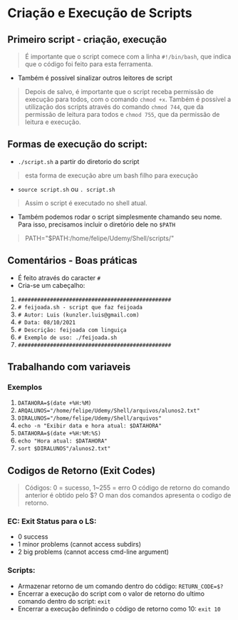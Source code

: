 # Criação e Execução de Scripts

## Primeiro script - criação, execução
> É importante que o script comece com a linha `#!/bin/bash`, que indica que o código foi feito para esta ferramenta.

- Também é possível sinalizar outros leitores de script

> Depois de salvo, é importante que o script receba permissão de execução para todos, com o comando `chmod +x`. Também é possível a utilização dos scripts através do comando `chmod 744`, que da permissão de leitura para todos e `chmod 755`, que da permissão de leitura e execução.

## Formas de execução do script:
- `./script.sh` a partir do diretorio do script
> esta forma de execução abre um bash filho para execução
- `source script.sh` ou `. script.sh`
> Assim o script é executado no shell atual.
- Também podemos rodar o script simplesmente chamando seu nome. Para isso, precisamos incluir o diretório dele no `$PATH`
> PATH="$PATH:/home/felipe/Udemy/Shell/scripts/"

## Comentários - Boas práticas
- É feito através do caracter `#`
- Cria-se um cabeçalho:
1. `################################################`
2. `# feijoada.sh - script que faz feijoada`
3. `# Autor: Luis (kunzler.luis@gmail.com)`
4. `# Data: 08/10/2021`
5. `# Descrição: feijoada com linguiça`
6. `# Exemplo de uso: ./feijoada.sh`
7. `################################################`

## Trabalhando com variaveis
### Exemplos
1. `DATAHORA=$(date +%H:%M)`
2. `ARQALUNOS="/home/felipe/Udemy/Shell/arquivos/alunos2.txt"`
3. `DIRALUNOS="/home/felipe/Udemy/Shell/arquivos"`
4. `echo -n "Exibir data e hora atual: $DATAHORA"`
5. `DATAHORA=$(date +%H:%M:%S)`
6. `echo "Hora atual: $DATAHORA"`
7. `sort $DIRALUNOS"/alunos2.txt"`

## Codigos de Retorno (Exit Codes)
> Códigos: 0 = sucesso, 1~255 = erro
> O código de retorno do comando anterior é obtido pelo $?
> O man dos comandos apresenta o codigo de retorno.
### EC: Exit Status para o LS:
- 0 success
- 1 minor problems (cannot access subdirs)
- 2 big problems (cannot access cmd-line argument)

### Scripts:
- Armazenar retorno de um comando dentro do código:
`RETURN_CODE=$?`
- Encerrar a execução do script com o valor de retorno do ultimo comando dentro do script:
`exit`
- Encerrar a execução definindo o código de retorno como 10:
`exit 10`
